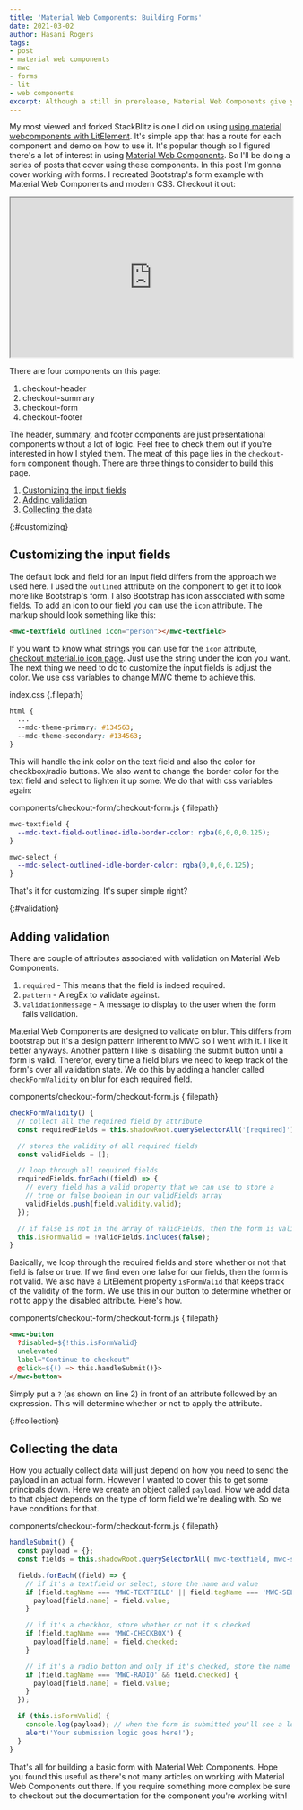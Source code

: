 ```yaml
---
title: 'Material Web Components: Building Forms'
date: 2021-03-02 
author: Hasani Rogers
tags: 
- post
- material web components 
- mwc 
- forms 
- lit
- web components
excerpt: Although a still in prerelease, Material Web Components give you powerful input controls for building awesome forms.
---
```


My most viewed and forked StackBlitz is one I did on using [using material webcomponents with LitElement](https://stackblitz.com/edit/material-web-components). It's simple app that has a route for each component and demo on how to use it. It's popular though so I figured there's a lot of interest in using [Material Web Components](https://github.com/material-components/material-components-web-components). So I'll be doing a series of posts that cover using these components. In this post I'm gonna cover working with forms. I recreated Bootstrap's form example with Material Web Components and modern CSS. Checkout it out:


<iframe style="width:100%; aspect-ratio:16/9;"  src="https://stackblitz.com/edit/material-web-components-form?embed=1&file=index.js"></iframe>

There are four components on this page:

1. checkout-header
2. checkout-summary
3. checkout-form
4. checkout-footer

The header, summary, and footer components are just presentational components without a lot of logic. Feel free to check them out if you're interested in how I styled them. The meat of this page lies in the `checkout-form` component though. There are three things to consider to build this page.

1. [Customizing the input fields](#customizing)
2. [Adding validation](#validation)
3. [Collecting the data](#collection) 

{:#customizing}
## Customizing the input fields

The default look and field for an input field differs from the approach we used here. I used the `outlined` attribute on the component to get it to look more like Bootstrap's form. I also Bootstrap has icon associated with some fields. To add an icon to our field you can use the `icon` attribute. The markup should look something like this:

```html
<mwc-textfield outlined icon="person"></mwc-textfield>
```

If you want to know what strings you can use for the `icon` attribute, [checkout material.io icon page](https://material.io/resources/icons/?style=baseline). Just use the string under the icon you want. The next thing we need to do to customize the input fields is adjust the color. We use css variables to change MWC theme to achieve this.

index.css {.filepath}
```css
html {
  ...
  --mdc-theme-primary: #134563;
  --mdc-theme-secondary: #134563;
}
```

This will handle the ink color on the text field and also the color for checkbox/radio buttons. We also want to change the border color for the text field and select to lighten it up some. We do that with css variables again:

components/checkout-form/checkout-form.js {.filepath}
```css
mwc-textfield {
  --mdc-text-field-outlined-idle-border-color: rgba(0,0,0,0.125);
}

mwc-select {
  --mdc-select-outlined-idle-border-color: rgba(0,0,0,0.125);
}
```

That's it for customizing. It's super simple right?


{:#validation}
## Adding validation

There are couple of attributes associated with validation on Material Web Components.

1. `required` - This means that the field is indeed required.
2. `pattern` - A regEx to validate against.
3. `validationMessage` - A message to display to the user when the form fails validation.

Material Web Components are designed to validate on blur. This differs from bootstrap but it's a design pattern inherent to MWC so I went with it. I like it better anyways. Another pattern I like is disabling the submit button until a form is valid. Therefor, every time a field blurs we need to keep track of the form's over all validation state. We do this by adding a handler called `checkFormValidity` on blur for each required field. 

components/checkout-form/checkout-form.js {.filepath}
```js
checkFormValidity() {
  // collect all the required field by attribute
  const requiredFields = this.shadowRoot.querySelectorAll('[required]');

  // stores the validity of all required fields
  const validFields = []; 

  // loop through all required fields
  requiredFields.forEach((field) => {
    // every field has a valid property that we can use to store a 
    // true or false boolean in our validFields array
    validFields.push(field.validity.valid);
  });

  // if false is not in the array of validFields, then the form is valid
  this.isFormValid = !validFields.includes(false);
}
```

Basically, we loop through the required fields and store whether or not that field is false or true. If we find even one false for our fields, then the form is not valid. We also have a LitElement property `isFormValid` that keeps track of the validity of the form. We use this in our button to determine whether or not to apply the disabled attribute. Here's how.

components/checkout-form/checkout-form.js {.filepath}
```html
<mwc-button 
  ?disabled=${!this.isFormValid} 
  unelevated 
  label="Continue to checkout" 
  @click=${() => this.handleSubmit()}>
</mwc-button>
```

Simply put a `?` (as shown on line 2) in front of an attribute followed by an expression. This will determine whether or not to apply the attribute.


{:#collection}
## Collecting the data

How you actually collect data will just depend on how you need to send the payload in an actual form. However I wanted to cover this to get some principals down. Here we create an object called `payload`. How we add data to that object depends on the type of form field we're dealing with. So we have conditions for that.

components/checkout-form/checkout-form.js {.filepath}
```js
handleSubmit() {
  const payload = {};
  const fields = this.shadowRoot.querySelectorAll('mwc-textfield, mwc-select, mwc-checkbox, mwc-radio');

  fields.forEach((field) => {
    // if it's a textfield or select, store the name and value
    if (field.tagName === 'MWC-TEXTFIELD' || field.tagName === 'MWC-SELECT') {
      payload[field.name] = field.value;
    }

    // if it's a checkbox, store whether or not it's checked
    if (field.tagName === 'MWC-CHECKBOX') {
      payload[field.name] = field.checked;
    }

    // if it's a radio button and only if it's checked, store the name and value
    if (field.tagName === 'MWC-RADIO' && field.checked) {
      payload[field.name] = field.value;
    }
  });

  if (this.isFormValid) {
    console.log(payload); // when the form is submitted you'll see a log of the data. 
    alert('Your submission logic goes here!');
  }
}
```

That's all for building a basic form with Material Web Components. Hope you found this useful as there's not many articles on working with Material Web Components out there. If you require something more complex be sure to checkout out the documentation for the component you're working with!
